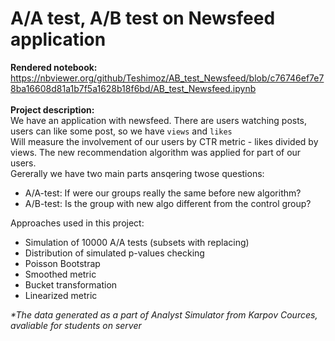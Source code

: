 # A/A test, A/B test on Newsfeed application 
<b>Rendered notebook:</b>
https://nbviewer.org/github/Teshimoz/AB_test_Newsfeed/blob/c76746ef7e78ba16608d81a1b7f5a1628b18f6bd/AB_test_Newsfeed.ipynb
<br><br>
<b>Project description:</b><br>
We have an application with newsfeed. There are users watching posts, users can like some post, so we have `views` and `likes`<br> 
Will measure the involvement of our users by CTR metric - likes divided by views.
The new recommendation algorithm was applied for part of our users.<br>
Gererally we have two main parts ansqering twose questions:

* A/A-test: If were our groups really the same before new algorithm?
* A/B-test: Is the group with new algo different from the control group?

Approaches used in this project:
* Simulation of 10000 A/A tests (subsets with replacing)
* Distribution of simulated p-values checking
* Poisson Bootstrap
* Smoothed metric
* Bucket transformation
* Linearized metric

<i>*The data generated as a part of Analyst Simulator from Karpov Cources, <br>
  avaliable for students on server</i>
